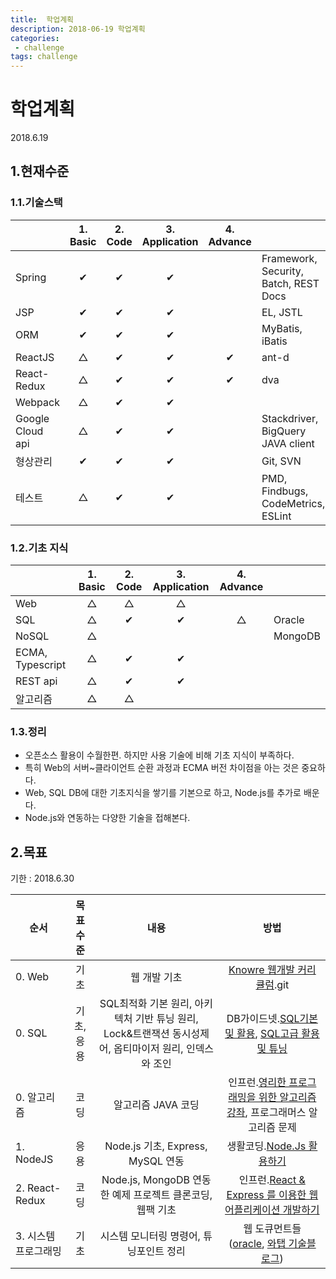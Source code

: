 ```yaml
---
title:  학업계획
description: 2018-06-19 학업계획
categories:
 - challenge
tags: challenge
---
```


# 학업계획

2018.6.19

## 1.현재수준
### 1.1.기술스택

|   | 1. Basic | 2. Code | 3. Application | 4. Advance | |
|---|:---:|:---:|:---:|:---:|---|
|Spring       | ✔ | ✔ | ✔ | | Framework, Security, Batch, REST Docs |
|JSP          | ✔ | ✔ | ✔ |  | EL, JSTL |
|ORM          | ✔ | ✔ | ✔ |  | MyBatis, iBatis |
|ReactJS      | △ | ✔ | ✔ | ✔ | ant-d |
|React-Redux  | △ | ✔ | ✔ | ✔ | dva |
|Webpack      | △ | ✔ | ✔ |  |  |
|Google Cloud api| △ | ✔ | ✔ |  | Stackdriver, BigQuery JAVA client |
|형상관리          | ✔ | ✔ | ✔ |  | Git, SVN |
|테스트           | △ | ✔ | ✔ |  | PMD, Findbugs, CodeMetrics, ESLint |

### 1.2.기초 지식

|   | 1. Basic | 2. Code | 3. Application | 4. Advance | |
|---|:---:|:---:|:---:|:---:|---|
|Web              | △ | △ | △ |  |  |
|SQL              | △ | ✔ | ✔ | △ | Oracle |
|NoSQL            | △ |  |  |  | MongoDB |
|ECMA, Typescript | △ | ✔ | ✔ |  |  |
|REST api         | △ | ✔ | ✔ |  |  |
|알고리즘          | △ | △ |  |  |  |

### 1.3.정리

- 오픈소스 활용이 수월한편. 하지만 사용 기술에 비해 기초 지식이 부족하다.
- 특히 Web의 서버~클라이언트 순환 과정과 ECMA 버전 차이점을 아는 것은 중요하다.
- Web, SQL DB에 대한 기초지식을 쌓기를 기본으로 하고, Node.js를 추가로 배운다.
- Node.js와 연동하는 다양한 기술을 접해본다.    

## 2.목표

기한 : 2018.6.30

| 순서 | 목표수준 | 내용 | 방법 |
|---|:---:|:---:|:---:|
| 0. Web     | 기초 | 웹 개발 기초 | [Knowre 웹개발 커리큘럼](https://github.com/Knowre-Dev/WebDevCurriculum).git | 
| 0. SQL     | 기초, 응용 | SQL최적화 기본 원리, 아키텍처 기반 튜닝 원리, Lock&트랜잭션 동시성제어, 옵티마이저 원리, 인덱스와 조인 | DB가이드넷.[SQL기본 및 활용](http://www.dbguide.net), [SQL고급 활용 및 튜닝](http://www.dbguide.net/db.db?cmd=view&boardUid=148211&boardConfigUid=9&categoryUid=216&boardIdx=137&boardStep=1)  | 
| 0. 알고리즘 | 코딩 | 알고리즘 JAVA 코딩 | 인프런.[영리한 프로그래밍을 위한 알고리즘 강좌](https://www.inflearn.com/course/%EC%95%8C%EA%B3%A0%EB%A6%AC%EC%A6%98-%EA%B0%95%EC%A2%8C/?subscribe), 프로그래머스 알고리즘 문제 |
| 1. NodeJS | 응용 | Node.js 기초, Express, MySQL 연동 | 생활코딩.[Node.Js 활용하기](https://www.inflearn.com/course/node-js-%ED%99%9C%EC%9A%A9/?subscribe) |
| 2. React-Redux | 코딩 | Node.js, MongoDB 연동한 예제 프로젝트 클론코딩, 웹팩 기초 | 인프런.[React & Express 를 이용한 웹 어플리케이션 개발하기](https://www.inflearn.com/course/react-%EA%B0%95%EC%A2%8C-velopert/) |
| 3. 시스템 프로그래밍  | 기초 | 시스템 모니터링 명령어, 튜닝포인트 정리 |  웹 도큐먼트들 ([oracle](https://docs.oracle.com/cd/E24846_01/html/E23088/toc.html), [와탭 기술블로그](http://tech.whatap.io/))|  














